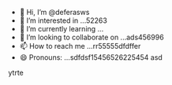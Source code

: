 - 👋 Hi, I’m @deferasws
- 👀 I’m interested in ...52263
- 🌱 I’m currently learning ...
- 💞️ I’m looking to collaborate on ...ads456996
- 📫 How to reach me ...rr55555dfdffer
- 😄 Pronouns: ...sdfdsf15456526225454
asd
<!---5445sdf455dhf5445
deferasws/deferasws is a ✨ special ✨ repository because its `README.md` (this file) appears on your GitHub profile.475reg
You can click the Preview link to take a look at your changes.2062werw
--->
ytrte
